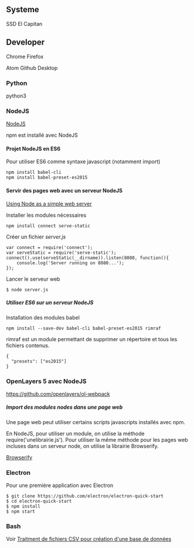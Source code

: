 
## Systeme
SSD
El Capitan

## Developer
Chrome
Firefox

Atom
Github Desktop

### Python
python3

### NodeJS
[NodeJS](https://nodejs.org/en/)

npm est installé avec NodeJS

#### Projet NodeJS en ES6
Pour utiliser ES6 comme syntaxe javascript (notamment import)

```
npm install babel-cli
npm install babel-preset-es2015
```

#### Servir des pages web avec un serveur NodeJS

[Using Node as a simple web server](https://stackoverflow.com/questions/6084360/using-node-js-as-a-simple-web-server)

Installer les modules nécessaires
```
npm install connect serve-static
```

Créer un fichier *server.js*
```
var connect = require('connect');
var serveStatic = require('serve-static');
connect().use(serveStatic(__dirname)).listen(8080, function(){
    console.log('Server running on 8080...');
});
```

Lancer le serveur web
```
$ node server.js
```

##### Utiliser ES6 sur un serveur NodeJS

Installation des modules babel
```
npm install --save-dev babel-cli babel-preset-es2015 rimraf

```
rimraf est un module permettant de supprimer un répertoire et tous les fichiers contenus.

```
{
  "presets": ["es2015"]
}
```

### OpenLayers 5 avec NodeJS
https://github.com/openlayers/ol-webpack

##### Import des modules nodes dans une page web
Une page web peut utiliser certains scripts javascripts installés avec npm.

En NodeJS, pour utiliser un module, on utilise la méthode require('unelibrairie.js').
Pour utiliser la même méthode pour les pages web incluses dans un serveur node,
on utilise la librairie Browserify.

[Browserify](http://browserify.org/)



### Electron

Pour une première application avec Electron
```
$ git clone https://github.com/electron/electron-quick-start
$ cd electron-quick-start
$ npm install
$ npm start
```



### Bash
Voir [Traitment de fichiers CSV pour création d'une base de données](/pesticides/index.md)
